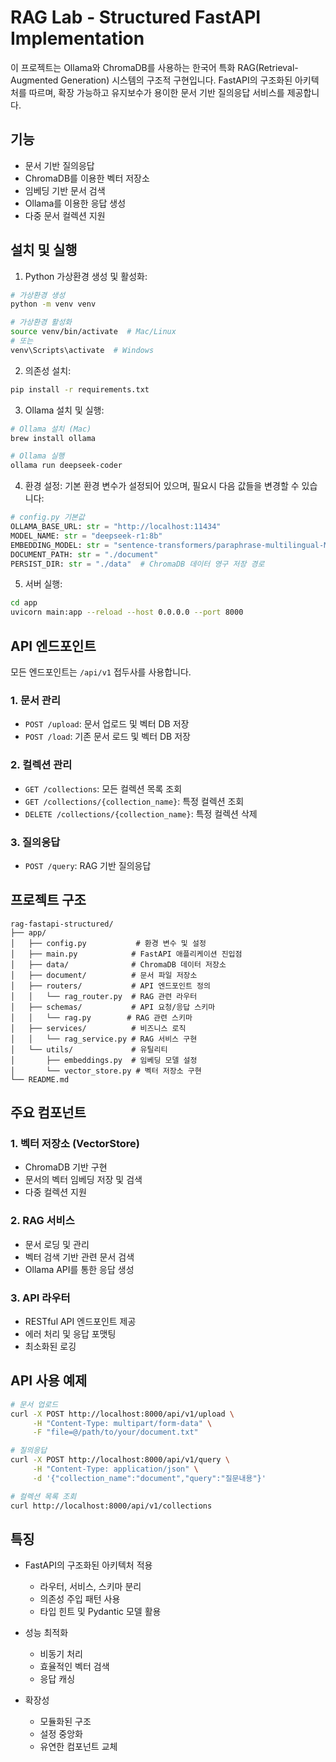 # RAG Lab - Structured FastAPI Implementation

이 프로젝트는 Ollama와 ChromaDB를 사용하는 한국어 특화 RAG(Retrieval-Augmented Generation) 시스템의 구조적 구현입니다. FastAPI의 구조화된 아키텍처를 따르며, 확장 가능하고 유지보수가 용이한 문서 기반 질의응답 서비스를 제공합니다.

## 기능

- 문서 기반 질의응답
- ChromaDB를 이용한 벡터 저장소
- 임베딩 기반 문서 검색
- Ollama를 이용한 응답 생성
- 다중 문서 컬렉션 지원

## 설치 및 실행

1. Python 가상환경 생성 및 활성화:
```bash
# 가상환경 생성
python -m venv venv

# 가상환경 활성화
source venv/bin/activate  # Mac/Linux
# 또는
venv\Scripts\activate  # Windows
```

2. 의존성 설치:
```bash
pip install -r requirements.txt
```

3. Ollama 설치 및 실행:
```bash
# Ollama 설치 (Mac)
brew install ollama

# Ollama 실행
ollama run deepseek-coder
```

4. 환경 설정:
기본 환경 변수가 설정되어 있으며, 필요시 다음 값들을 변경할 수 있습니다:

```python
# config.py 기본값
OLLAMA_BASE_URL: str = "http://localhost:11434"
MODEL_NAME: str = "deepseek-r1:8b"
EMBEDDING_MODEL: str = "sentence-transformers/paraphrase-multilingual-MiniLM-L12-v2"
DOCUMENT_PATH: str = "./document"
PERSIST_DIR: str = "./data"  # ChromaDB 데이터 영구 저장 경로
```

5. 서버 실행:
```bash
cd app
uvicorn main:app --reload --host 0.0.0.0 --port 8000
```

## API 엔드포인트

모든 엔드포인트는 `/api/v1` 접두사를 사용합니다.

### 1. 문서 관리
- `POST /upload`: 문서 업로드 및 벡터 DB 저장
- `POST /load`: 기존 문서 로드 및 벡터 DB 저장

### 2. 컬렉션 관리
- `GET /collections`: 모든 컬렉션 목록 조회
- `GET /collections/{collection_name}`: 특정 컬렉션 조회
- `DELETE /collections/{collection_name}`: 특정 컬렉션 삭제

### 3. 질의응답
- `POST /query`: RAG 기반 질의응답

## 프로젝트 구조

```
rag-fastapi-structured/
├── app/
│   ├── config.py           # 환경 변수 및 설정
│   ├── main.py            # FastAPI 애플리케이션 진입점
│   ├── data/              # ChromaDB 데이터 저장소
│   ├── document/          # 문서 파일 저장소
│   ├── routers/           # API 엔드포인트 정의
│   │   └── rag_router.py  # RAG 관련 라우터
│   ├── schemas/           # API 요청/응답 스키마
│   │   └── rag.py        # RAG 관련 스키마
│   ├── services/          # 비즈니스 로직
│   │   └── rag_service.py # RAG 서비스 구현
│   └── utils/             # 유틸리티
│       ├── embeddings.py  # 임베딩 모델 설정
│       └── vector_store.py # 벡터 저장소 구현
└── README.md
```

## 주요 컴포넌트

### 1. 벡터 저장소 (VectorStore)
- ChromaDB 기반 구현
- 문서의 벡터 임베딩 저장 및 검색
- 다중 컬렉션 지원

### 2. RAG 서비스
- 문서 로딩 및 관리
- 벡터 검색 기반 관련 문서 검색
- Ollama API를 통한 응답 생성

### 3. API 라우터
- RESTful API 엔드포인트 제공
- 에러 처리 및 응답 포맷팅
- 최소화된 로깅

## API 사용 예제

```bash
# 문서 업로드
curl -X POST http://localhost:8000/api/v1/upload \
     -H "Content-Type: multipart/form-data" \
     -F "file=@/path/to/your/document.txt"

# 질의응답
curl -X POST http://localhost:8000/api/v1/query \
     -H "Content-Type: application/json" \
     -d '{"collection_name":"document","query":"질문내용"}'

# 컬렉션 목록 조회
curl http://localhost:8000/api/v1/collections
```

## 특징

- FastAPI의 구조화된 아키텍처 적용
  * 라우터, 서비스, 스키마 분리
  * 의존성 주입 패턴 사용
  * 타입 힌트 및 Pydantic 모델 활용

- 성능 최적화
  * 비동기 처리
  * 효율적인 벡터 검색
  * 응답 캐싱

- 확장성
  * 모듈화된 구조
  * 설정 중앙화
  * 유연한 컴포넌트 교체
